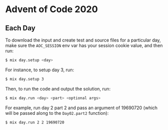 # Advent of Code 2020

## Each Day

To download the input and create test and source files for a particular day, make sure the `AOC_SESSION` env var has your session cookie value, and then run:

```sh
$ mix day.setup <day>
```

For instance, to setup day 3, run:

```sh
$ mix day.setup 3
```

Then, to run the code and output the solution, run:

```sh
$ mix day.run <day> <part> <optional args>
```

For example, run day 2 part 2 and pass an argument of 19690720 (which will be passed along to the `Day02.part2` function):

```sh
$ mix day.run 2 2 19690720
```
